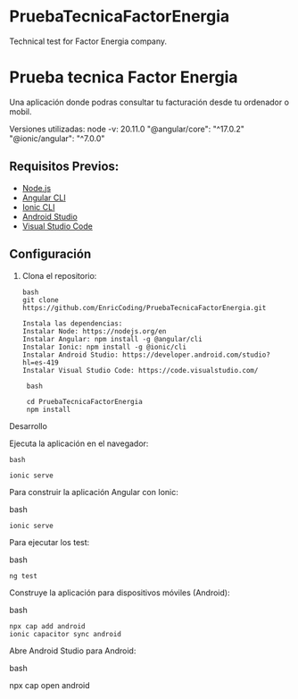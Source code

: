 # PruebaTecnicaFactorEnergia
Technical test for Factor Energia company. 

# Prueba tecnica Factor Energia

Una aplicación donde podras consultar tu facturación desde tu ordenador o mobil.

Versiones utilizadas: 
    node -v: 20.11.0
    "@angular/core": "^17.0.2"
    "@ionic/angular": "^7.0.0"

## Requisitos Previos: 
- [Node.js](https://nodejs.org/)
- [Angular CLI](https://angular.io/cli)
- [Ionic CLI](https://ionicframework.com/)
- [Android Studio](https://developer.android.com/studio?hl=es-419)
- [Visual Studio Code](https://code.visualstudio.com/)

## Configuración

1. Clona el repositorio:

   ```
   bash
   git clone https://github.com/EnricCoding/PruebaTecnicaFactorEnergia.git

   Instala las dependencias:
   Instalar Node: https://nodejs.org/en
   Instalar Angular: npm install -g @angular/cli
   Instalar Ionic: npm install -g @ionic/cli
   Instalar Android Studio: https://developer.android.com/studio?hl=es-419
   Instalar Visual Studio Code: https://code.visualstudio.com/

    bash

    cd PruebaTecnicaFactorEnergia
    npm install

Desarrollo

Ejecuta la aplicación en el navegador:

    bash

    ionic serve

Para construir la aplicación Angular con Ionic:

bash

    ionic serve

Para ejecutar los test:

bash

    ng test

Construye la aplicación para dispositivos móviles (Android):

bash

    npx cap add android
    ionic capacitor sync android
   

Abre Android Studio para Android:

bash

npx cap open android
